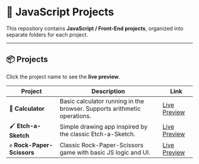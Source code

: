 # 🧠 JavaScript Projects

This repository contains  **JavaScript / Front-End projects**, organized into separate folders for each project.   

---
## 📦 Projects

Click the project name to see the **live preview**.

| Project | Description | Link |
|---------|-------------|------|
| 🧮 **Calculator** | Basic calculator running in the browser. Supports arithmetic operations. | [Live Preview](https://forciu.github.io/JavaScript-Projects/Calculator/) |
| 🖌️ **Etch-a-Sketch** | Simple drawing app inspired by the classic Etch-a-Sketch. | [Live Preview](https://forciu.github.io/JavaScript-Projects/Mini_Projects/Etch_A_Sketch/) |
| ✊ **Rock-Paper-Scissors** | Classic Rock-Paper-Scissors game with basic JS logic and UI. | [Live Preview](https://forciu.github.io/JavaScript-Projects/Mini_Projects/Rock_Paper_Scissors/) |
